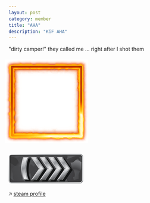 ```yaml
---
layout: post
category: member
title: "AHA"
description: "KiF AHA"
---
```


"dirty camper!" they called me ... right after I shot them


<div style="position: relative; margin: 20px 0 30px -10px; padding: 20px;">
  <div style="position: absolute; top: 0; left: 0; z-index: 1;"><img src="aha_frame.png"></div>
  <img style="display: block;" src="aha_avatar.jpg"/>
</div>

<img src="skillgroup5.png">

&#129125; <a href="https://steamcommunity.com/id/realAHA/">steam profile</a>
